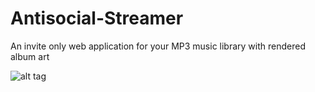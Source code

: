 Antisocial-Streamer
===================

An invite only web application for your MP3 music library with rendered album art

![alt tag](http://i1306.photobucket.com/albums/s570/david4shure/antisocial_streamer_zpsf1a7aa12.png)
